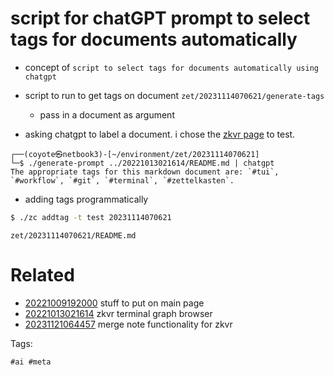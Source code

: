 # script for chatGPT prompt to select tags for documents automatically

- concept of `script to select tags for documents automatically using chatgpt`
- script to run to get tags on document `zet/20231114070621/generate-tags`
  - pass in a document as argument

- asking chatgpt to label a document. i chose the [zkvr page](/zet/20221013021614/README.md) to test.
```
┌──(coyote㉿netbook3)-[~/environment/zet/20231114070621]
└─$ ./generate-prompt ../20221013021614/README.md | chatgpt
The appropriate tags for this markdown document are: `#tui`, `#workflow`, `#git`, `#terminal`, `#zettelkasten`.
```

- adding tags programmatically
```bash
$ ./zc addtag -t test 20231114070621
```

` zet/20231114070621/README.md `

# Related

- [20221009192000](/zet/20221009192000/README.md) stuff to put on main page
- [20221013021614](/zet/20221013021614/README.md) zkvr terminal graph browser
- [20231121064457](/zet/20231121064457/README.md) merge note functionality for zkvr

Tags:

    #ai #meta
